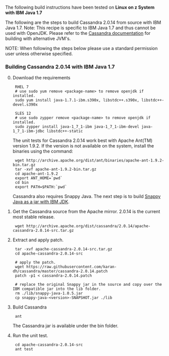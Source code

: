 The following build instructions have been tested on **Linux on z System with IBM Java 1.7**

The following are the steps to build Cassandra 2.0.14 from source with IBM Java 1.7.
Note: This recipe is specific to IBM Java 1.7 and thus cannot be used with OpenJDK.
Please refer to the [Cassandra documentation](http://wiki.apache.org/cassandra/GettingStarted) for building with alternative JVM's.

NOTE: When following the steps below please use a standard permission user unless otherwise specified.

### Building Cassandra 2.0.14 with IBM Java 1.7

0. Download the requirements

        RHEL 7
        # use sudo yum remove <package-name> to remove openjdk if installed.
        sudo yum install java-1.7.1-ibm.s390x, libstdc++.s390x, libstdc++-devel.s390x

        SLES 12
        # use sudo zypper remove <package-name> to remove openjdk if installed.
        sudo zypper install java-1_7_1-ibm java-1_7_1-ibm-devel java-1_7_1-ibm-jdbc libstdc++-static

    The unit tests for Cassandra 2.0.14 work best with Apache Ant(TM) version 1.9.2.
    If the version is not available on the system, install the binaries using the command:

        wget http://archive.apache.org/dist/ant/binaries/apache-ant-1.9.2-bin.tar.gz
        tar -xvf apache-ant-1.9.2-bin.tar.gz
        cd apache-ant-1.9.2
        export ANT_HOME=`pwd`
        cd bin
        export PATH=$PATH:`pwd`

    Cassandra also requires Snappy Java. The next step is to build [Snappy Java as a jar with IBM JDK](https://github.com/linux-on-ibm-z/docs/wiki/Building-Snappy-Java).

1. Get the Cassandra source from the Apache mirror. 2.0.14 is the current most stable release.

        wget http://archive.apache.org/dist/cassandra/2.0.14/apache-cassandra-2.0.14-src.tar.gz

2. Extract and apply patch.

        tar -xvf apache-cassandra-2.0.14-src.tar.gz
        cd apache-cassandra-2.0.14-src

        # apply the patch.
        wget https://raw.githubusercontent.com/karan-dh/cassandra/master/cassandra-2.0.14.patch
        patch -p1 < cassandra-2.0.14.patch
 
        # replace the original Snappy jar in the source and copy over the IBM compatible jar into the lib folder.
        rm ./lib/snappy-java-1.0.5.jar
        cp snappy-java-<version>-SNAPSHOT.jar ./lib

3. Build Cassandra

        ant

    The Cassandra jar is available under the bin folder.

4. Run the unit test.
 
        cd apache-cassandra-2.0.14-src
        ant test